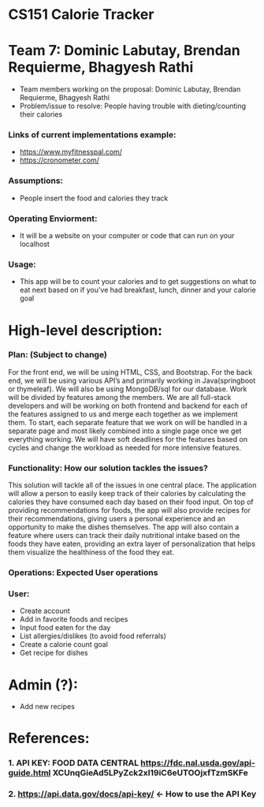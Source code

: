 # CS151 Calorie Tracker

# Team 7: Dominic Labutay, Brendan Requierme, Bhagyesh Rathi

* Team members working on the proposal: Dominic Labutay, Brendan Requierme, Bhagyesh Rathi
* Problem/issue to resolve: People having trouble with dieting/counting their calories
  
### Links of current implementations example:
* https://www.myfitnesspal.com/
* https://cronometer.com/

### Assumptions: 
* People insert the food and calories they track
### Operating Enviorment: 
* It will be a website on your computer or code that can run on your localhost
### Usage: 
* This app will be to count your calories and to get suggestions on what to eat next based on if you’ve had breakfast, lunch, dinner and your calorie goal

# High-level description:

### Plan: (Subject to change)
For the front end, we will be using HTML, CSS, and Bootstrap. For the back end, we will be using various API’s and primarily working in Java(springboot or thymeleaf). We will also be using MongoDB/sql for our database. Work will be divided by features among the members. We are all full-stack developers and will be working on both frontend and backend for each of the features assigned to us and merge each together as we implement them. To start, each separate feature that we work on will be handled in a separate page and most likely combined into a single page once we get everything working. We will have soft deadlines for the features based on cycles and change the workload as needed for more intensive features. 

### Functionality: How our solution tackles the issues?
This solution will tackle all of the issues in one central place. The application will allow a person to easily keep track of their calories by calculating the calories they have consumed each day based on their food input. On top of providing recommendations for foods, the app will also provide recipes for their recommendations, giving users a personal experience and an opportunity to make the dishes themselves. The app will also contain a feature where users can track their daily nutritional intake based on the foods they have eaten, providing an extra layer of personalization that helps them visualize the healthiness of the food they eat. 

### Operations: Expected User operations
### User:
* Create account
* Add in favorite foods and recipes
* Input food eaten for the day
* List allergies/dislikes (to avoid food referrals)
* Create a calorie count goal
* Get recipe for dishes

# Admin (?):
* Add new recipes 

# References: 

### 1. API KEY: FOOD DATA CENTRAL https://fdc.nal.usda.gov/api-guide.html XCUnqGieAd5LPyZck2xI19iC6eUTOOjxfTzmSKFe
### 2. https://api.data.gov/docs/api-key/ ← How to use the API Key
